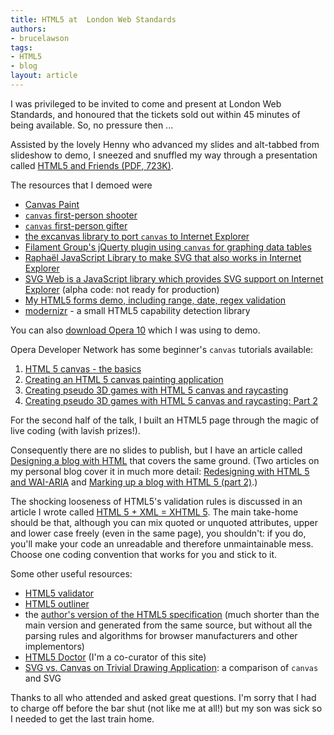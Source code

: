 ```yaml
---
title: HTML5 at  London Web Standards
authors:
- brucelawson
tags:
- HTML5
- blog
layout: article
---
```

<p>I was privileged to be invited to come and present at London Web Standards, and honoured that the tickets sold out within 45 minutes of being available. So, no pressure then ...</p>

<p>Assisted by the lovely Henny who advanced my slides and alt-tabbed from slideshow to demo, I sneezed and snuffled my way through a presentation called <a href="http://people.opera.com/brucel/talks/2009/LondonWebStandards-html5.pdf"><abbr>HTML</abbr>5 and Friends (<abbr>PDF</abbr>, 723K)</a>.</p>

<p>The resources that I demoed were</p>
<ul>
<li><a href="http://canvaspaint.org/">Canvas Paint</a></li>
<li><a href="http://www.benjoffe.com/code/demos/canvascape/"><code>canvas</code> first-person shooter</a></li>
<li><a href="http://htmlfive.appspot.com/static/gifter.html"><code>canvas</code> first-person gifter</a></li>
<li><a href="http://excanvas.sourceforge.net/">the excanvas library to port <code>canvas</code> to Internet Explorer</a></li>
<li><a href="http://www.filamentgroup.com/lab/jquery_visualize_plugin_accessible_charts_graphs_from_tables_html5_canvas/">Filament Group&#39;s jQuerty plugin using <code>canvas</code> for graphing data tables</a></li>
<li><a href="http://raphaeljs.com/">Raphaël JavaScript Library to make <abbr>SVG</abbr> that also works in Internet Explorer</a></li>
<li>
<a href="http://code.google.com/p/svgweb/">SVG Web is a JavaScript library which provides SVG support on Internet Explorer</a> (alpha code: not ready for production)</li> 
<li>
<a href="http://people.opera.com/brucel/demo/html5-forms-LWS-demo.html">My <abbr>HTML</abbr>5 forms demo, including range, date, regex validation</a></li>
<li>
<a href="http://www.modernizr.com">modernizr</a> - a small <abbr>HTML</abbr>5 capability detection library</li>
</ul>
<p>You can also <a href="http://www.opera.com/">download Opera 10</a> which I was using to demo.</p>

<p>Opera Developer Network has some beginner&#39;s <code>canvas</code> tutorials available:</p>
<ol>
<li><a href="http://dev.opera.com/articles/view/html-5-canvas-the-basics/">HTML 5 canvas - the basics</a></li>
<li><a href="http://dev.opera.com/articles/view/html5-canvas-painting/">Creating an HTML 5 canvas painting application</a></li>
<li><a href="http://dev.opera.com/articles/view/creating-pseudo-3d-games-with-html-5-can-1/">Creating pseudo 3D games with HTML 5 canvas and raycasting</a></li>
<li><a href="http://dev.opera.com/articles/view/3d-games-with-canvas-and-raycasting-part/">Creating pseudo 3D games with HTML 5 canvas and raycasting: Part 2</a></li>
</ol>

<p>For the second half of the talk, I built an <abbr>HTML</abbr>5 page through the magic of live coding (with lavish prizes!).</p>

<p>Consequently there are no slides to publish, but I have an article called <a href="http://html5doctor.com/designing-a-blog-with-html5/">Designing a blog with <abbr>HTML</abbr></a> that covers the same ground. (Two articles on my personal blog cover it in much more detail: <a href="/2009/redesigning-with-html-5-wai-aria/">Redesigning with HTML 5 and WAI-ARIA</a> and <a href="/2009/marking-up-a-blog-with-html-5-part-2/">Marking up a blog with HTML 5 (part 2)</a>.)</p>

<p>The shocking looseness of <abbr>HTML</abbr>5&#39;s validation rules is discussed in an article I wrote called <a href="http://html5doctor.com/html-5-xml-xhtml-5/">HTML 5 + XML = XHTML 5</a>. The main take-home should be that, although you can mix quoted or unquoted attributes, upper and lower case freely (even in the same page), you shouldn&#39;t: if you do, you&#39;ll make your code an unreadable and therefore unmaintainable mess. Choose one coding convention that works for you and stick to it.</p>

<p>Some other useful resources:</p>

<ul>
<li><a href="http://html5.validator.nu/"><abbr>HTML</abbr>5 validator</a></li>
<li><a href="http://gsnedders.html5.org/outliner/"><abbr>HTML</abbr>5 outliner</a></li>
<li>the <a href="http://dev.w3.org/html5/spec-author-view/">author&#39;s version of the <abbr>HTML</abbr>5 specification</a> (much shorter than the main version and generated from the same source, but without all the parsing rules and algorithms for browser manufacturers and other implementors)</li>
<li><a href="http://www.html5doctor.com/"><abbr>HTML</abbr>5 Doctor</a> (I&#39;m a co-curator of this site)</li>
<li>
<a href="http://svgopen.org/2009/papers/54-SVG_vs_Canvas_on_Trivial_Drawing_Application">SVG vs. Canvas on Trivial Drawing Application</a>: a comparison of <code>canvas</code> and <abbr>SVG</abbr>
</li>
</ul>

<p>Thanks to all who attended and asked great questions. I&#39;m sorry that I had to charge off before the bar shut (not like me at all!) but my son was sick so I needed to get the last train home.</p>
